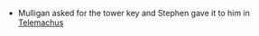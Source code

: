 - Mulligan asked for the tower key and Stephen gave it to him in [Telemachus](((62ab3dd7-14d8-4fd2-9a5d-ffe7fb69a293)))